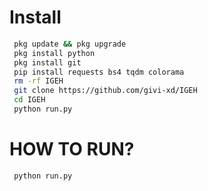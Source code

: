 # Install
```bash
 pkg update && pkg upgrade
 pkg install python
 pkg install git  
 pip install requests bs4 tqdm colorama
 rm -rf IGEH
 git clone https://github.com/givi-xd/IGEH
 cd IGEH
 python run.py
```
# HOW TO RUN?
```bash
 python run.py
```
